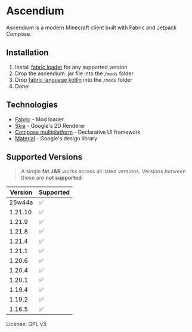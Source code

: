 # Ascendium

Ascendium is a modern Minecraft client built with Fabric and Jetpack Compose.

## Installation

1. Install [fabric loader](https://fabricmc.net/) for any supported version
2. Drop the ascendium .jar file into the `/mods` folder
3. Drop [fabric language kotlin](https://modrinth.com/mod/fabric-language-kotlin) into the `/mods` folder
4. Done!

## Technologies

- [Fabric](https://fabricmc.net/) - Mod loader
- [Skia](https://skia.org/) - Google's 2D Renderer
- [Compose multiplatform](https://github.com/JetBrains/compose-multiplatform/) - Declarative UI framework
- [Material](https://m3.material.io/) - Google's design library

## Supported Versions

> A single **fat JAR** works across all listed versions. Versions *between* these are **not supported**.

| Version | Supported |
|---------|-----------|
| 25w44a  | ✅         |
| 1.21.10 | ✅         |
| 1.21.9  | ✅         |
| 1.21.8  | ✅         |
| 1.21.4  | ✅         |
| 1.21.1  | ✅         |
| 1.20.6  | ✅         |
| 1.20.4  | ✅         |
| 1.20.1  | ✅         |
| 1.19.4  | ✅         |
| 1.19.2  | ✅         |
| 1.16.5  | ✅         |

License: GPL v3
